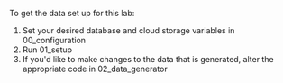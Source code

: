 To get the data set up for this lab:
1. Set your desired database and cloud storage variables in 00_configuration 
2. Run 01_setup
3. If you'd like to make changes to the data that is generated, alter the appropriate code in 02_data_generator